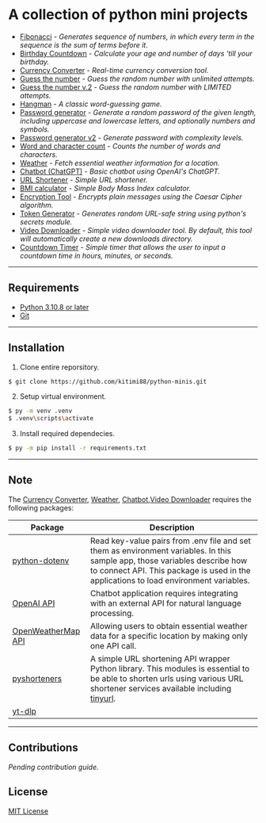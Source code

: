 # A collection of python mini projects

* [Fibonacci](./fibonacci.py) - _Generates sequence of numbers, in which every term in the sequence is the sum of terms before it._
* [Birthday Countdown](./birthday_countdown.py) - _Calculate your age and number of days 'till your birthday._
* [Currency Converter](./currency_convert.py) - _Real-time currency conversion tool._
* [Guess the number](./guess_num.py) - _Guess the random number with unlimited attempts._
* [Guess the number v.2](./guess_num_2.py) - _Guess the random number with LIMITED attempts._
* [Hangman](./hangman.py) - _A classic word-guessing game._
* [Password generator](./password_gen.py) - _Generate a random password of the given length, including uppercase and lowercase letters, and optionally numbers and symbols._
* [Password generator v2](./password_gen2.py) - _Generate password with complexity levels._
* [Word and character count](./word_count.py) - _Counts the number of words and characters._
* [Weather](./weather.py) - _Fetch essential weather information for a location._
* [Chatbot (ChatGPT)](./chatbot.py) - _Basic chatbot using OpenAI's ChatGPT._
* [URL Shortener](./shorten_url.py) - _Simple URL shortener._
* [BMI calculator](./bmi_calculator.py) - _Simple Body Mass Index calculator._
* [Encryption Tool](./encryption_tool.py) - _Encrypts plain messages using the Caesar Cipher algorithm._
* [Token Generator](./token_generator.py) - _Generates random URL-safe string using python's secrets module._
* [Video Downloader](./video_downloader.py) - _Simple video downloader tool. By default, this tool will automatically create a new downloads directory._
* [Countdown Timer](./countdown_timer.py) - _Simple timer that allows the user to input a countdown time in hours, minutes, or seconds._

---

## Requirements
- [Python 3.10.8 or later](https://www.python.org/downloads/)
- [Git](https://git-scm.com/)

---
## Installation
1. Clone entire reporsitory.

```bash
$ git clone https://github.com/kitimi88/python-minis.git
```

2. Setup virtual environment.

```bash
$ py -m venv .venv
$ .venv\scripts\activate
```

3. Install required dependecies.

```bash
$ py -m pip install -r requirements.txt
```

---
## Note

The [Currency Converter](./currency_convert.py), [Weather](./weather.py), [Chatbot](./chatbot.py),[Video Downloader](./video_downloader.py) requires the following packages:

| Package | Description |
| ------- | ----------- |
|[python-dotenv](https://pypi.org/project/python-dotenv/) |Read key-value pairs from .env file and set them as environment variables. In this sample app, those variables describe how to connect API. This package is used in the applications to load environment variables.|
| [OpenAI API](https://pypi.org/project/openai/) | Chatbot application requires integrating with an external API for natural language processing.
| [OpenWeatherMap API](https://openweathermap.org/api) | Allowing users to obtain essential weather data for a specific location by making only one API call.
|[pyshorteners](https://pyshorteners.readthedocs.io/en/latest/apis.html#implemented-apis)|A simple URL shortening API wrapper Python library. This modules is essential to be able to shorten urls using various URL shortener services available including [tinyurl](https://tinyurl.com/app).
|[yt-dlp](https://pypi.org/project/yt-dlp/)|

---
## Contributions
_Pending contribution guide._

## License
[MIT License](./LICENSE)

